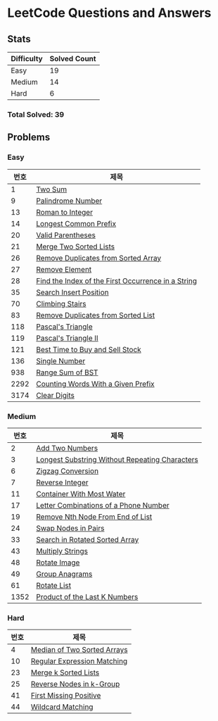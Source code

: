 # LeetCode Questions and Answers

## Stats

| Difficulty | Solved Count |
| --- | --- |
| Easy | 19 |
| Medium | 14 |
| Hard | 6 |

### Total Solved: 39

## Problems

### Easy

| 번호 | 제목 |
| --- | --- |
| 1 | [Two Sum](./0001-two-sum) |
| 9 | [Palindrome Number](./0009-palindrome-number) |
| 13 | [Roman to Integer](./0013-roman-to-integer) |
| 14 | [Longest Common Prefix](./0014-longest-common-prefix) |
| 20 | [Valid Parentheses](./0020-valid-parentheses) |
| 21 | [Merge Two Sorted Lists](./0021-merge-two-sorted-lists) |
| 26 | [Remove Duplicates from Sorted Array](./0026-remove-duplicates-from-sorted-array) |
| 27 | [Remove Element](./0027-remove-element) |
| 28 | [Find the Index of the First Occurrence in a String](./0028-find-the-index-of-the-first-occurrence-in-a-string) |
| 35 | [Search Insert Position](./0035-search-insert-position) |
| 70 | [Climbing Stairs](./0070-climbing-stairs) |
| 83 | [Remove Duplicates from Sorted List](./0083-remove-duplicates-from-sorted-list) |
| 118 | [Pascal's Triangle](./0118-pascals-triangle) |
| 119 | [Pascal's Triangle II](./0119-pascals-triangle-ii) |
| 121 | [Best Time to Buy and Sell Stock](./0121-best-time-to-buy-and-sell-stock) |
| 136 | [Single Number](./0136-single-number) |
| 938 | [Range Sum of BST](./0938-range-sum-of-bst) |
| 2292 | [Counting Words With a Given Prefix](./2292-counting-words-with-a-given-prefix) |
| 3174 | [Clear Digits](./3174-clear-digits) |

### Medium

| 번호 | 제목 |
| --- | --- |
| 2 | [Add Two Numbers](./0002-add-two-numbers) |
| 3 | [Longest Substring Without Repeating Characters](./0003-longest-substring-without-repeating-characters) |
| 6 | [Zigzag Conversion](./0006-zigzag-conversion) |
| 7 | [Reverse Integer](./0007-reverse-integer) |
| 11 | [Container With Most Water](./0011-container-with-most-water) |
| 17 | [Letter Combinations of a Phone Number](./0017-letter-combinations-of-a-phone-number) |
| 19 | [Remove Nth Node From End of List](./0019-remove-nth-node-from-end-of-list) |
| 24 | [Swap Nodes in Pairs](./0024-swap-nodes-in-pairs) |
| 33 | [Search in Rotated Sorted Array](./0033-search-in-rotated-sorted-array) |
| 43 | [Multiply Strings](./0043-multiply-strings) |
| 48 | [Rotate Image](./0048-rotate-image) |
| 49 | [Group Anagrams](./0049-group-anagrams) |
| 61 | [Rotate List](./0061-rotate-list) |
| 1352 | [Product of the Last K Numbers](./1352-product-of-the-last-k-numbers) |

### Hard

| 번호 | 제목 |
| --- | --- |
| 4 | [Median of Two Sorted Arrays](./0004-median-of-two-sorted-arrays) |
| 10 | [Regular Expression Matching](./0010-regular-expression-matching) |
| 23 | [Merge k Sorted Lists](./0023-merge-k-sorted-lists) |
| 25 | [Reverse Nodes in k-Group](./0025-reverse-nodes-in-k-group) |
| 41 | [First Missing Positive](./0041-first-missing-positive) |
| 44 | [Wildcard Matching](./0044-wildcard-matching) |

